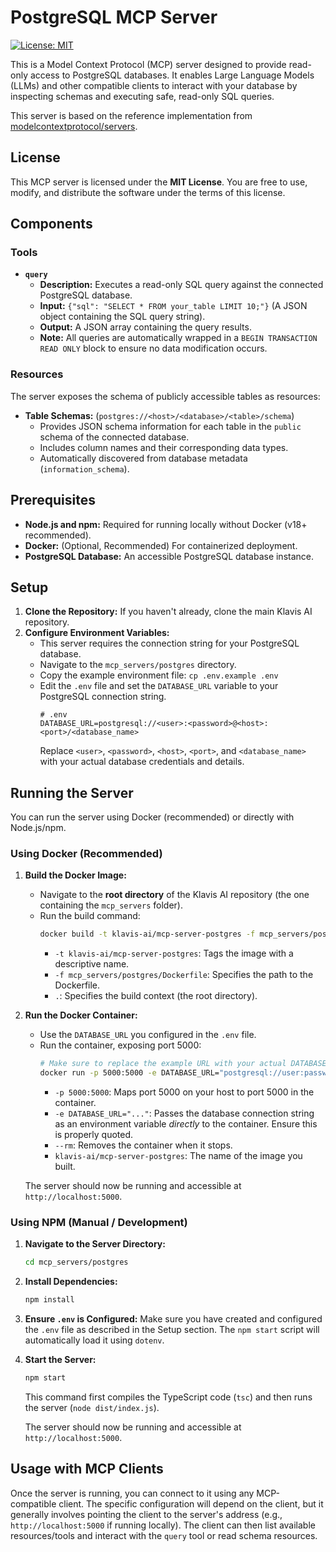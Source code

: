 # PostgreSQL MCP Server

[![License: MIT](https://img.shields.io/badge/License-MIT-yellow.svg)](https://opensource.org/licenses/MIT)

This is a Model Context Protocol (MCP) server designed to provide read-only access to PostgreSQL databases. It enables Large Language Models (LLMs) and other compatible clients to interact with your database by inspecting schemas and executing safe, read-only SQL queries.

This server is based on the reference implementation from [modelcontextprotocol/servers](https://github.com/modelcontextprotocol/servers/tree/main/src/postgres).

## License

This MCP server is licensed under the **MIT License**. You are free to use, modify, and distribute the software under the terms of this license.

## Components

### Tools

*   **`query`**
    *   **Description:** Executes a read-only SQL query against the connected PostgreSQL database.
    *   **Input:** `{"sql": "SELECT * FROM your_table LIMIT 10;"}` (A JSON object containing the SQL query string).
    *   **Output:** A JSON array containing the query results.
    *   **Note:** All queries are automatically wrapped in a `BEGIN TRANSACTION READ ONLY` block to ensure no data modification occurs.

### Resources

The server exposes the schema of publicly accessible tables as resources:

*   **Table Schemas:** (`postgres://<host>/<database>/<table>/schema`)
    *   Provides JSON schema information for each table in the `public` schema of the connected database.
    *   Includes column names and their corresponding data types.
    *   Automatically discovered from database metadata (`information_schema`).

## Prerequisites

*   **Node.js and npm:** Required for running locally without Docker (v18+ recommended).
*   **Docker:** (Optional, Recommended) For containerized deployment.
*   **PostgreSQL Database:** An accessible PostgreSQL database instance.

## Setup

1.  **Clone the Repository:** If you haven't already, clone the main Klavis AI repository.
2.  **Configure Environment Variables:**
    *   This server requires the connection string for your PostgreSQL database.
    *   Navigate to the `mcp_servers/postgres` directory.
    *   Copy the example environment file: `cp .env.example .env`
    *   Edit the `.env` file and set the `DATABASE_URL` variable to your PostgreSQL connection string.
        ```env
        # .env
        DATABASE_URL=postgresql://<user>:<password>@<host>:<port>/<database_name>
        ```
        Replace `<user>`, `<password>`, `<host>`, `<port>`, and `<database_name>` with your actual database credentials and details.

## Running the Server

You can run the server using Docker (recommended) or directly with Node.js/npm.

### Using Docker (Recommended)

1.  **Build the Docker Image:**
    *   Navigate to the **root directory** of the Klavis AI repository (the one containing the `mcp_servers` folder).
    *   Run the build command:
        ```bash
        docker build -t klavis-ai/mcp-server-postgres -f mcp_servers/postgres/Dockerfile .
        ```
        *   `-t klavis-ai/mcp-server-postgres`: Tags the image with a descriptive name.
        *   `-f mcp_servers/postgres/Dockerfile`: Specifies the path to the Dockerfile.
        *   `.`: Specifies the build context (the root directory).

2.  **Run the Docker Container:**
    *   Use the `DATABASE_URL` you configured in the `.env` file.
    *   Run the container, exposing port 5000:
        ```bash
        # Make sure to replace the example URL with your actual DATABASE_URL
        docker run -p 5000:5000 -e DATABASE_URL="postgresql://user:password@host:port/db" --rm klavis-ai/mcp-server-postgres
        ```
        *   `-p 5000:5000`: Maps port 5000 on your host to port 5000 in the container.
        *   `-e DATABASE_URL="..."`: Passes the database connection string as an environment variable *directly* to the container. Ensure this is properly quoted.
        *   `--rm`: Removes the container when it stops.
        *   `klavis-ai/mcp-server-postgres`: The name of the image you built.

    The server should now be running and accessible at `http://localhost:5000`.

### Using NPM (Manual / Development)

1.  **Navigate to the Server Directory:**
    ```bash
    cd mcp_servers/postgres
    ```
2.  **Install Dependencies:**
    ```bash
    npm install
    ```
3.  **Ensure `.env` is Configured:** Make sure you have created and configured the `.env` file as described in the Setup section. The `npm start` script will automatically load it using `dotenv`.
4.  **Start the Server:**
    ```bash
    npm start
    ```
    This command first compiles the TypeScript code (`tsc`) and then runs the server (`node dist/index.js`).

    The server should now be running and accessible at `http://localhost:5000`.

## Usage with MCP Clients

Once the server is running, you can connect to it using any MCP-compatible client. The specific configuration will depend on the client, but it generally involves pointing the client to the server's address (e.g., `http://localhost:5000` if running locally). The client can then list available resources/tools and interact with the `query` tool or read schema resources. 